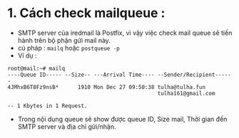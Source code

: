 # 1. Cách check mailqueue :
- SMTP server của iredmail là Postfix, vì vậy việc check mail queue sẽ tiến hành trên bộ phận gửi mail này.
- cú pháp : `mailq` hoặc `postqueue -p`
- Ví dụ : 
```
root@mail:~# mailq
----Queue ID----- --Size-- ---Arrival Time---- --Sender/Recipient------
4JMhxB6T8Fz9nsB*      1910 Mon Dec 27 09:50:38 tulha@tulha.fun
                                               tulha161@gmail.com

-- 1 Kbytes in 1 Request.

```
- Trong nội dung queue sẽ show được queue ID, Size mail, Thời gian đến SMTP server và địa chỉ gửi/nhận.
